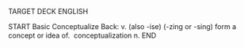 TARGET DECK
ENGLISH

START
Basic
Conceptualize
Back: v. (also -ise) (-zing or -sing) form a concept or idea of.  conceptualization n.
END
